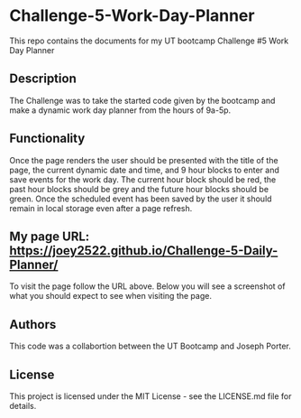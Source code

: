 # Challenge-5-Work-Day-Planner
This repo contains the documents for my UT bootcamp Challenge #5 Work Day Planner

## Description
The Challenge was to take the started code given by the bootcamp and make a dynamic work day planner from the hours of 9a-5p.

## Functionality
Once the page renders the user should be presented with the title of the page, the current dynamic date and time, and 9 hour blocks to enter and save events for the work day. The current hour block should be red, the past hour blocks should be grey and the future hour blocks should be green. Once the scheduled event has been saved by the user it should remain in local storage even after a page refresh. 

## My page URL: https://joey2522.github.io/Challenge-5-Daily-Planner/
To visit the page follow the URL above. Below you will see a screenshot of what you should expect to see when visiting the page.



## Authors
This code was a collabortion between the UT Bootcamp and Joseph Porter.

## License
This project is licensed under the MIT License - see the LICENSE.md file for details.